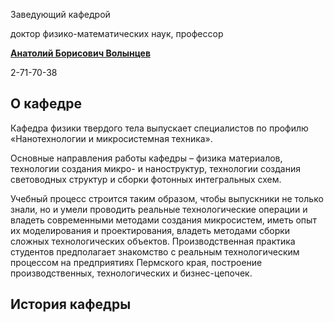 Заведующий кафедрой
   

 доктор физико-математических наук, профессор
 

[**Анатолий Борисович Волынцев**](http://www.psu.ru/personalnye-stranitsy-prepodavatelej/v/anatolij-borisovich-volyntsev)


 2-71-70-38
 


  
О кафедре
---------------------------------------------------------------------------------------------------------------------------





 Кафедра физики твердого тела выпускает специалистов по профилю «Нанотехнологии и микросистемная техника».
   



 Основные направления работы кафедры – физика материалов, технологии создания микро- и наноструктур, технологии создания световодных структур и сборки фотонных интегральных схем.
 

  

 Учебный процесс строится таким образом, чтобы выпускники не только знали, но и умели проводить реальные технологические операции и владеть современными методами создания микросистем, иметь опыт их моделирования и проектирования, владеть методами сборки сложных технологических объектов. Производственная практика студентов предполагает знакомство с реальным технологическим процессом на предприятиях Пермского края, построение производственных, технологических и бизнес-цепочек.
 

 





История кафедры
----------------------------------------------------------------------------------------------------------------------------------------





